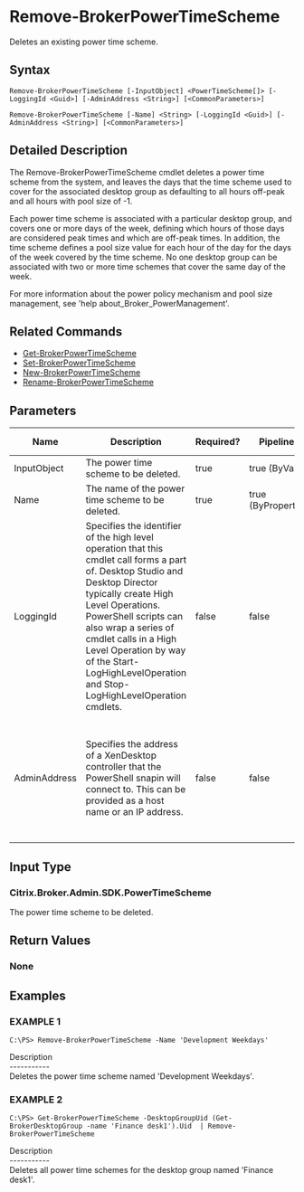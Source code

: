 ﻿# Remove-BrokerPowerTimeScheme

   Deletes an existing power time scheme.

## Syntax
```
Remove-BrokerPowerTimeScheme [-InputObject] <PowerTimeScheme[]> [-LoggingId <Guid>] [-AdminAddress <String>] [<CommonParameters>]

Remove-BrokerPowerTimeScheme [-Name] <String> [-LoggingId <Guid>] [-AdminAddress <String>] [<CommonParameters>]
```

## Detailed Description
   The Remove-BrokerPowerTimeScheme cmdlet deletes a power time scheme from the system, and leaves the days that the time scheme used to cover for the associated desktop group as defaulting to all hours off-peak and all hours with pool size of -1.

Each power time scheme is associated with a particular desktop group, and covers one or more days of the week, defining which hours of those days are considered peak times and which are off-peak times. In addition, the time scheme defines a pool size value for each hour of the day for the days of the week covered by the time scheme. No one desktop group can be associated with two or more time schemes that cover the same day of the week.

For more information about the power policy mechanism and pool size management, see 'help about_Broker_PowerManagement'.

## Related Commands
  * [Get-BrokerPowerTimeScheme](Get-BrokerPowerTimeScheme.html)
  * [Set-BrokerPowerTimeScheme](Set-BrokerPowerTimeScheme.html)
  * [New-BrokerPowerTimeScheme](New-BrokerPowerTimeScheme.html)
  * [Rename-BrokerPowerTimeScheme](Rename-BrokerPowerTimeScheme.html)
## Parameters

| Name   | Description | Required? | Pipeline Input | Default Value |
| --- | --- | --- | --- | --- |
| InputObject | The power time scheme to be deleted. | true | true (ByValue) |  |
| Name | The name of the power time scheme to be deleted. | true | true (ByPropertyName) |  |
| LoggingId | Specifies the identifier of the high level operation that this cmdlet call forms a part of. Desktop Studio and Desktop Director typically create High Level Operations. PowerShell scripts can also wrap a series of cmdlet calls in a High Level Operation by way of the Start-LogHighLevelOperation and Stop-LogHighLevelOperation cmdlets. | false | false |  |
| AdminAddress | Specifies the address of a XenDesktop controller that the PowerShell snapin will connect to. This can be provided as a host name or an IP address. | false | false | Localhost. Once a value is provided by any cmdlet, this value will become the default. |

## Input Type
### Citrix.Broker.Admin.SDK.PowerTimeScheme
   The power time scheme to be deleted.
## Return Values
### None
   
## Examples

### EXAMPLE 1
```
C:\PS> Remove-BrokerPowerTimeScheme -Name 'Development Weekdays'
```
   Description<br>-----------<br>Deletes the power time scheme named 'Development Weekdays'.
### EXAMPLE 2
```
C:\PS> Get-BrokerPowerTimeScheme -DesktopGroupUid (Get-BrokerDesktopGroup -name 'Finance desk1').Uid  | Remove-BrokerPowerTimeScheme
```
   Description<br>-----------<br>Deletes all power time schemes for the desktop group named 'Finance desk1'.
